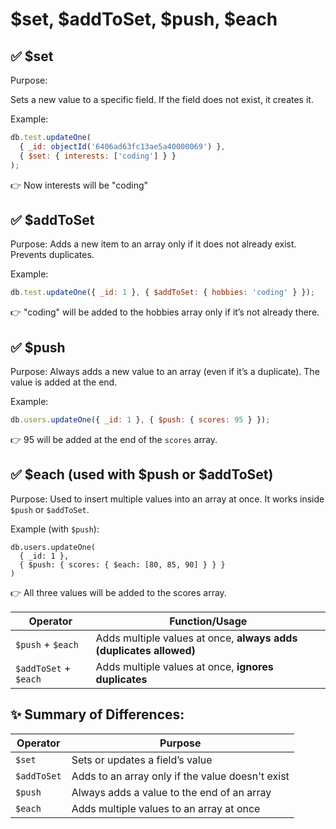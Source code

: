 # $set, $addToSet, $push, $each

## ✅ $set

Purpose:

Sets a new value to a specific field. If the field does not exist, it creates
it.

Example:

```js
db.test.updateOne(
  { _id: objectId('6406ad63fc13ae5a40000069') },
  { $set: { interests: ['coding'] } }
);
```

👉 Now interests will be "coding"

## ✅ $addToSet

Purpose: Adds a new item to an array only if it does not already exist. Prevents
duplicates.

Example:

```js
db.test.updateOne({ _id: 1 }, { $addToSet: { hobbies: 'coding' } });
```

👉 "coding" will be added to the hobbies array only if it’s not already there.

## ✅ $push

Purpose: Always adds a new value to an array (even if it’s a duplicate). The
value is added at the end.

Example:

```js
db.users.updateOne({ _id: 1 }, { $push: { scores: 95 } });
```

👉 95 will be added at the end of the `scores` array.

## ✅ $each (used with $push or $addToSet)

Purpose: Used to insert multiple values into an array at once. It works inside
`$push` or `$addToSet`.

Example (with `$push`):

```JS
db.users.updateOne(
  { _id: 1 },
  { $push: { scores: { $each: [80, 85, 90] } } }
)
```

👉 All three values will be added to the scores array.

| Operator              | Function/Usage                                                     |
| --------------------- | ------------------------------------------------------------------ |
| `$push` + `$each`     | Adds multiple values at once, **always adds (duplicates allowed)** |
| `$addToSet` + `$each` | Adds multiple values at once, **ignores duplicates**               |

## ✨ Summary of Differences:

| Operator    | Purpose                                          |
| ----------- | ------------------------------------------------ |
| `$set`      | Sets or updates a field’s value                  |
| `$addToSet` | Adds to an array only if the value doesn't exist |
| `$push`     | Always adds a value to the end of an array       |
| `$each`     | Adds multiple values to an array at once         |
